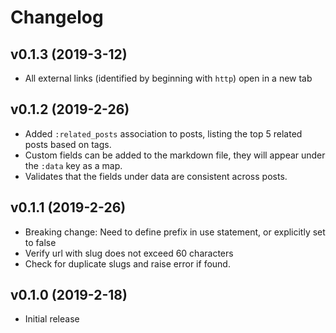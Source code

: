 # Changelog

## v0.1.3 (2019-3-12)

* All external links (identified by beginning with `http`) open in a new tab

## v0.1.2 (2019-2-26)

* Added `:related_posts` association to posts, listing the top 5 related posts based on tags.
* Custom fields can be added to the markdown file, they will appear under the `:data` key as a map.
* Validates that the fields under data are consistent across posts.

## v0.1.1 (2019-2-26)

* Breaking change: Need to define prefix in use statement, or explicitly set to false
* Verify url with slug does not exceed 60 characters
* Check for duplicate slugs and raise error if found.

## v0.1.0 (2019-2-18)

* Initial release
